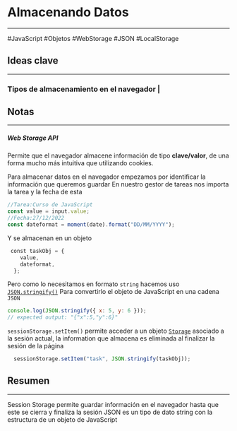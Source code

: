 # Almacenando Datos 
---
#JavaScript #Objetos #WebStorage #JSON #LocalStorage
## Ideas clave
---
### Tipos de almacenamiento en el navegador | 
## Notas
---
##### Web Storage API[ ](https://developer.mozilla.org/es/docs/Web/API/Web_Storage_API)
Permite que el navegador almacene información de tipo **clave/valor**, 
de una forma mucho más intuitiva que utilizando cookies.

Para almacenar datos en el navegador empezamos por identificar la 
información que queremos guardar 
En nuestro gestor de tareas nos importa la tarea y la fecha de esta
```JavaScript
//Tarea:Curso de JavaScript 
const value = input.value;
//Fecha:27/12/2022
const dateformat = moment(date).format("DD/MM/YYYY");
```
Y se almacenan en un objeto
```JavaScript
 const taskObj = {
    value,
    dateformat,
  };
```
Pero como lo necesitamos en formato `string` hacemos uso 
[`JSON.stringify()`](https://developer.mozilla.org/es/docs/Learn/JavaScript/Objects/JSON#conversiones_entre_objetos_y_texto) Para convertirlo el objeto de JavaScript en una 
cadena `JSON`
```JavaScript
console.log(JSON.stringify({ x: 5, y: 6 }));
// expected output: "{"x":5,"y":6}"
```
`sessionStorage.setItem()` permite acceder a un objeto [`Storage`](https://developer.mozilla.org/es/docs/Web/API/Storage) 
asociado a la sesión actual, la information que almacena es eliminada 
al finalizar la sesión de la página
```JavaScript 
  sessionStorage.setItem("task", JSON.stringify(taskObj));
```

## Resumen
---
Session Storage permite guardar información en el navegador hasta 
que este se cierra y finaliza la sesión
JSON es un tipo de dato string con la estructura de un objeto de JavaScript 